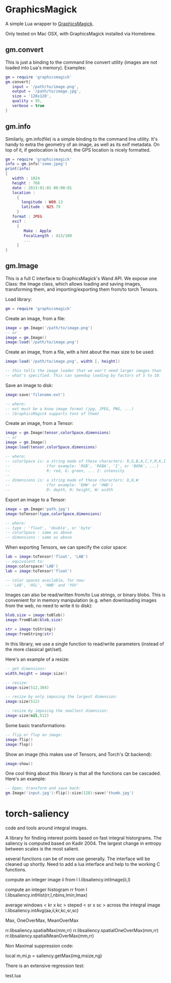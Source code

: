 GraphicsMagick
==============

A simple Lua wrapper to [GraphicsMagick](http://www.graphicsmagick.org).

Only tested on Mac OSX, with GraphicsMagick installed via Homebrew.

gm.convert
----------

This is just a binding to the command line convert utility (images are not loaded
into Lua's memory). Examples:

```lua
gm = require 'graphicsmagick'
gm.convert{
   input = '/path/to/image.png',
   output = '/path/to/image.jpg',
   size = '128x128',
   quality = 95,
   verbose = true
}
```

gm.info
-------

Similarly, gm.info(file) is a simple binding to the command line utility.
It's handy to extra the geometry of an image, as well as its exif metadata.
On top of it, if geolocation is found, the GPS location is nicely formatted.

```lua
gm = require 'graphicsmagick'
info = gm.info('some.jpeg')
print(info)
{
   width : 1024
   height : 768
   date : 2013:01:01 00:00:01
   location :
     {
       longitude : W80.13
       latitude : N25.79
     }
   format : JPEG
   exif :
     {
        Make : Apple
        FocalLength : 413/100
        ...
     }
}
```

gm.Image
--------

This is a full C interface to GraphicsMagick's Wand API. We expose one Class: the
Image class, which allows loading and saving images, transforming them, and
importing/exporting them from/to torch Tensors.

Load library:

```lua
gm = require 'graphicsmagick'
```

Create an image, from a file:

```lua
image = gm.Image('/path/to/image.png')
-- or
image = gm.Image()
image:load('/path/to/image.png')
```

Create an image, from a file, with a hint about the max size to be used:

```lua
image:load('/path/to/image.png', width [, height])

-- this tells the image loader that we won't need larger images than
-- what's specified. This can speedup loading by factors of 5 to 10.
```

Save an image to disk:

```lua
image:save('filename.ext')

-- where:
-- ext must be a know image format (jpg, JPEG, PNG, ...)
-- (GraphicsMagick supports tons of them)
```

Create an image, from a Tensor:

```lua
image = gm.Image(tensor,colorSpace,dimensions)
-- or
image = gm.Image()
image:load(tensor,colorSpace,dimensions)

-- where:
-- colorSpace is: a string made of these characters: R,G,B,A,C,Y,M,K,I
--                (for example: 'RGB', 'RGBA', 'I', or 'BGRA', ...)
--                R: red, G: green, ... I: intensity
--
-- dimensions is: a string made of these characters: D,H,W
--                (for example: 'DHW' or 'HWD')
--                D: depth, H: height, W: width
```

Export an image to a Tensor:

```lua
image = gm.Image('path.jpg')
image:toTensor(type,colorSpace,dimensions)

-- where:
-- type : 'float', 'double', or 'byte'
-- colorSpace : same as above
-- dimensions : same as above
```

When exporting Tensors, we can specify the color space:

```lua
lab = image:toTensor('float', 'LAB')
-- equivalent to:
image:colorspace('LAB')
lab = image:toTensor('float')

-- color spaces available, for now:
-- 'LAB', 'HSL', 'HWB' and 'YUV'
```

Images can also be read/written from/to Lua strings, or binary blobs.
This is convenient for in memory manipulation (e.g. when downloading
images from the web, no need to write it to disk):

```lua
blob,size = image:toBlob()
image:fromBlob(blob,size)

str = image:toString()
image:fromString(str)
```

In this library, we use a single function to read/write parameters
(instead of the more classical get/set). 

Here's an example of a resize:

```lua
-- get dimensions:
width,height = image:size()

-- resize:
image:size(512,384)

-- resize by only imposing the largest dimension:
image:size(512)

-- resize by imposing the smallest dimension:
image:size(nil,512)
```

Some basic transformations:

```lua
-- flip or flop an image:
image:flip()
image:flop()
```

Show an image (this makes use of Tensors, and Torch's Qt backend):

```lua
image:show()
```

One cool thing about this library is that all the functions can be cascaded.
Here's an example:

```lua
-- Open, transform and save back:
gm.Image('input.jpg'):flip():size(128):save('thumb.jpg')
```
torch-saliency
==============

code and tools around integral images.

A library for finding interest points based on fast integral
historgrams.  The saliency is computed based on Kadir 2004.  The
largest change in entropy between scales is the most salient.

several functions can be of more use generally.  The interface will be
cleaned up shortly. Need to add a lua interface and help to the
working C functions.

compute an integer image ii from l <KxHxW>
l.libsaliency.intImage(ii,l)

compute an integer histogram rr from l <KxHxW>
l.libsaliency.intHist(rr,l,nbins,lmin,lmax)

average windows < kr x kc > steped < sr x sc > across the integral image <ii>
l.libsaliency.intAvg(aa,ii,kr,kc,sr,sc)

Max, OneOverMax, MeanOverMax

rr.libsaliency.spatialMax(mm,rr)
rr.libsaliency.spatialOneOverMax(mm,rr)
rr.libsaliency.spatialMeanOverMax(mm,rr)

Non Maximal suppression code: 

local m,mi,p = saliency.getMax(img,msize,ng)

There is an extensive regression test: 

test.lua
